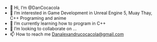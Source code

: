 - 👋 Hi, I’m @DanCocacola
- 👀 I’m interested in Game Development in Unreal Engine 5, Muay Thay, C++ Programing and anime
- 🌱 I’m currently learning how to program in C++
- 💞️ I’m looking to collaborate on ...
- 📫 How to reach me Danalexandrucocacola@gmail.com

<!---
DanCocacola/DanCocacola is a ✨ special ✨ repository because its `README.md` (this file) appears on your GitHub profile.
You can click the Preview link to take a look at your changes.
--->
